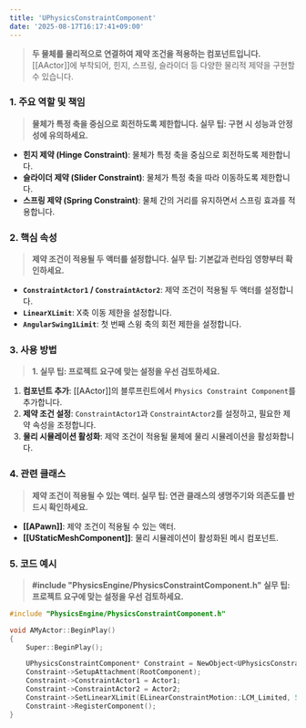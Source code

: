 ```yaml
---
title: 'UPhysicsConstraintComponent'
date: '2025-08-17T16:17:41+09:00'
---
```

> **두 물체를 물리적으로 연결하여 제약 조건을 적용하는 컴포넌트입니다.** [[AActor]]에 부착되어, 힌지, 스프링, 슬라이더 등 다양한 물리적 제약을 구현할 수 있습니다.

### **1. 주요 역할 및 책임**
> **물체가 특정 축을 중심으로 회전하도록 제한합니다. 실무 팁: 구현 시 성능과 안정성에 유의하세요.**
* **힌지 제약 (Hinge Constraint)**:
	물체가 특정 축을 중심으로 회전하도록 제한합니다.
* **슬라이더 제약 (Slider Constraint)**:
	물체가 특정 축을 따라 이동하도록 제한합니다.
* **스프링 제약 (Spring Constraint)**:
	물체 간의 거리를 유지하면서 스프링 효과를 적용합니다.

### **2. 핵심 속성**
> **제약 조건이 적용될 두 액터를 설정합니다. 실무 팁: 기본값과 런타임 영향부터 확인하세요.**
* **`ConstraintActor1` / `ConstraintActor2`**:
	제약 조건이 적용될 두 액터를 설정합니다.
* **`LinearXLimit`**:
	X축 이동 제한을 설정합니다.
* **`AngularSwing1Limit`**:
	첫 번째 스윙 축의 회전 제한을 설정합니다.

### **3. 사용 방법**
> **1. 실무 팁: 프로젝트 요구에 맞는 설정을 우선 검토하세요.**
1. **컴포넌트 추가**:
	[[AActor]]의 블루프린트에서 `Physics Constraint Component`를 추가합니다.
2. **제약 조건 설정**:
	`ConstraintActor1`과 `ConstraintActor2`를 설정하고, 필요한 제약 속성을 조정합니다.
3. **물리 시뮬레이션 활성화**:
	제약 조건이 적용될 물체에 물리 시뮬레이션을 활성화합니다.

### **4. 관련 클래스**
> **제약 조건이 적용될 수 있는 액터. 실무 팁: 연관 클래스의 생명주기와 의존도를 반드시 확인하세요.**
* **[[APawn]]**:
	제약 조건이 적용될 수 있는 액터.
* **[[UStaticMeshComponent]]**:
	물리 시뮬레이션이 활성화된 메시 컴포넌트.

### **5. 코드 예시**
> **#include "PhysicsEngine/PhysicsConstraintComponent.h" 실무 팁: 프로젝트 요구에 맞는 설정을 우선 검토하세요.**
```cpp
#include "PhysicsEngine/PhysicsConstraintComponent.h"

void AMyActor::BeginPlay()
{
    Super::BeginPlay();

    UPhysicsConstraintComponent* Constraint = NewObject<UPhysicsConstraintComponent>(this);
    Constraint->SetupAttachment(RootComponent);
    Constraint->ConstraintActor1 = Actor1;
    Constraint->ConstraintActor2 = Actor2;
    Constraint->SetLinearXLimit(ELinearConstraintMotion::LCM_Limited, 50.0f);
    Constraint->RegisterComponent();
}
```

